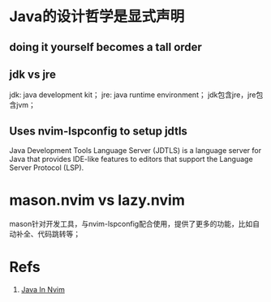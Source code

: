 # Java的设计哲学是显式声明

## doing it yourself becomes a tall order

## jdk vs jre

jdk: java development kit；
jre: java runtime environment；
jdk包含jre，jre包含jvm；

## Uses nvim-lspconfig to setup jdtls

Java Development Tools Language Server (JDTLS) is a language server for Java that provides IDE-like features to editors that support the Language Server Protocol (LSP).

# mason.nvim vs lazy.nvim

mason针对开发工具，与nvim-lspconfig配合使用，提供了更多的功能，比如自动补全、代码跳转等；

# Refs

1. [Java In Nvim](https://www.youtube.com/watch?v=zbpF3te0M3g)
